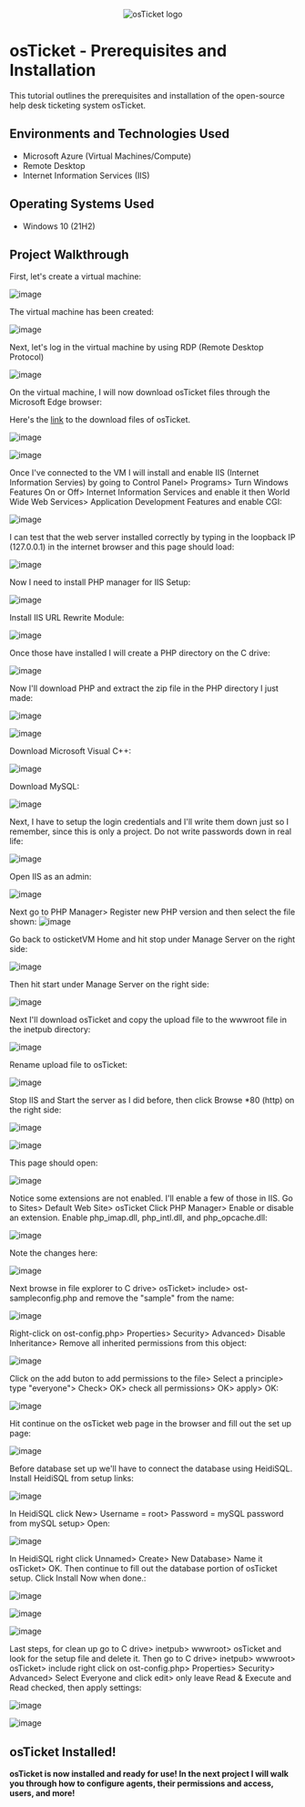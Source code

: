 <p align="center">
<img src="https://i.imgur.com/Clzj7Xs.png" alt="osTicket logo"/>
</p>

<h1>osTicket - Prerequisites and Installation</h1>
This tutorial outlines the prerequisites and installation of the open-source help desk ticketing system osTicket.<br />

<h2>Environments and Technologies Used</h2>

- Microsoft Azure (Virtual Machines/Compute)
- Remote Desktop
- Internet Information Services (IIS)

<h2>Operating Systems Used </h2>

- Windows 10</b> (21H2)

<h2>Project Walkthrough</h2>

First, let's create a virtual machine:

![image](https://github.com/user-attachments/assets/21ba53af-d727-448f-a6c0-51a83cf87ef9)

The virtual machine has been created:

![image](https://github.com/user-attachments/assets/07355011-8adc-449f-9960-72681f1187ba)

Next, let's log in the virtual machine by using RDP (Remote Desktop Protocol)

![image](https://github.com/user-attachments/assets/bc622b2f-dd49-428b-9ea1-ae244e4948a9)

On the virtual machine, I will now download osTicket files through the Microsoft Edge browser:

Here's the <a href="https://drive.usercontent.google.com/download?id=1b3RBkXTLNGXbibeMuAynkfzdBC1NnqaD&export=download&authuser=0)">link</a> to the download files of osTicket.

![image](https://github.com/user-attachments/assets/81bc6428-695f-43b3-be0b-f7f75bf020ad)

![image](https://github.com/user-attachments/assets/f63bf82b-982a-4e4a-8897-d0a4b2b194c2)

Once I've connected to the VM I will install and enable IIS (Internet Information Servies) by going to Control Panel> Programs> Turn Windows Features On or Off> Internet Information Services and enable it then World Wide Web Services> Application Development Features and enable CGI:

![image](https://github.com/user-attachments/assets/d7b839ad-380f-4e99-b5a0-d28669ef6b77)

I can test that the web server installed correctly by typing in the loopback IP (127.0.0.1) in the internet browser and this page should load:

![image](https://github.com/user-attachments/assets/e96ede41-86af-4d95-b2ef-4a750ab6434b)

Now I need to install PHP manager for IIS Setup:

![image](https://github.com/user-attachments/assets/2a4067ea-20be-481d-84b5-f2d0aa880a31)

Install IIS URL Rewrite Module:

![image](https://github.com/user-attachments/assets/76fff78f-17fd-45de-a028-ce452075c2d9)

Once those have installed I will create a PHP directory on the C drive:

![image](https://github.com/user-attachments/assets/383f4fe6-3636-46a9-8823-58f2d467304f)

Now I'll download PHP and extract the zip file in the PHP directory I just made:

![image](https://github.com/user-attachments/assets/9befcf81-8115-43c9-82ff-b1f1a3ae42b6)

![image](https://github.com/user-attachments/assets/abeabd21-ce23-43f0-96f7-204505f083ef)

Download Microsoft Visual C++:

![image](https://github.com/user-attachments/assets/997e7acb-dd36-4483-a007-6efcf0c01010)

Download MySQL:

![image](https://github.com/user-attachments/assets/5f617264-c988-446d-927b-47e022e24a3f)

Next, I have to setup the login credentials and I'll write them down just so I remember, since this is only a project. Do not write passwords down in real life:

![image](https://github.com/user-attachments/assets/14615a72-eac2-44f8-9d4b-4ce15b77d4da)

Open IIS as an admin:

![image](https://github.com/user-attachments/assets/330e1d06-283d-43af-bf6f-57d587e1d4fc)

Next go to PHP Manager> Register new PHP version and then select the file shown:
![image](https://github.com/user-attachments/assets/47a9ffed-e060-4100-9a15-48e66a8e2d6d)

Go back to osticketVM Home and hit stop under Manage Server on the right side:

![image](https://github.com/user-attachments/assets/1ed48429-7865-40fa-bc91-f2055c142d28)

Then hit start under Manage Server on the right side:

![image](https://github.com/user-attachments/assets/f4c8b04b-3f50-4350-95d3-ca7c1ca2de49)

Next I'll download osTicket and copy the upload file to the wwwroot file in the inetpub directory:

![image](https://github.com/user-attachments/assets/e4b14bd6-68f3-4095-bb28-fbd09e7cfcee)

Rename upload file to osTicket:

![image](https://github.com/user-attachments/assets/959787f7-5853-4ebd-ae02-2c309cc661af)

Stop IIS and Start the server as I did before, then click Browse *80 (http) on the right side:

![image](https://github.com/user-attachments/assets/45086c12-0f7c-4de8-8f2e-d48c85f96b6f)

![image](https://github.com/user-attachments/assets/7b819bc4-75ed-4d69-ada4-5a87a2f59ce4)

This page should open:

![image](https://github.com/user-attachments/assets/f03bca4f-0985-4593-8740-e798d4a08337)

Notice some extensions are not enabled. I'll enable a few of those in IIS. Go to Sites> Default Web Site> osTicket Click PHP Manager> Enable or disable an extension. Enable php_imap.dll, php_intl.dll, and php_opcache.dll:

![image](https://github.com/user-attachments/assets/ccd2953c-0cd8-4533-8cd6-3ecef8dd7600)

Note the changes here:

![image](https://github.com/user-attachments/assets/3b41aac2-fa96-4880-848c-1268f6e5db56)

Next browse in file explorer to C drive> osTicket> include> ost-sampleconfig.php and remove the "sample" from the name:

![image](https://github.com/user-attachments/assets/be981826-ccc9-4fee-b33a-f212dfa5df26)

Right-click on ost-config.php> Properties> Security> Advanced> Disable Inheritance> Remove all inherited permissions from this object:

![image](https://github.com/user-attachments/assets/fe30a37a-8d9a-4827-8cc5-4deee4dfdb63)

Click on the add buton to add permissions to the file> Select a principle> type "everyone"> Check> OK> check all permissions> OK> apply> OK:

![image](https://github.com/user-attachments/assets/2818d9b2-ae04-498a-ae58-9ed9ef32b9c6)

Hit continue on the osTicket web page in the browser and fill out the set up page:

![image](https://github.com/user-attachments/assets/ea0bb2ab-fc87-495e-8449-deaf0f4bc9b0)

Before database set up we'll have to connect the database using HeidiSQL. Install HeidiSQL from setup links:

![image](https://github.com/user-attachments/assets/5296ca6f-2c9a-4a09-a485-b6f12ee85dd7)

In HeidiSQL click New> Username = root> Password = mySQL password from mySQL setup> Open:

![image](https://github.com/user-attachments/assets/b3aa0e3c-a798-4af0-93a2-eb5367a46069)

In HeidiSQL right click Unnamed> Create> New Database> Name it osTicket> OK. Then continue to fill out the database portion of osTicket setup. Click Install Now when done.:

![image](https://github.com/user-attachments/assets/a6e2e408-5597-4a17-90e4-85018e248644)

![image](https://github.com/user-attachments/assets/e708c363-214f-4918-9768-3a11bf4739e9)

![image](https://github.com/user-attachments/assets/09d54ad7-0768-458f-ab76-90455dc1fd62)

Last steps, for clean up go to C drive> inetpub> wwwroot> osTicket and look for the setup file and delete it. Then go to C drive> inetpub> wwwroot> osTicket> include right click on ost-config.php> Properties> Security> Advanced> Select Everyone and click edit> only leave Read & Execute and Read checked, then apply settings:

![image](https://github.com/user-attachments/assets/cb5729f5-3f54-4918-9644-6907156488ae)

![image](https://github.com/user-attachments/assets/1cc8fa85-ea92-4833-b6ea-02b4d2cf50cf)

<h2>osTicket Installed!</h2>

<b>osTicket is now installed and ready for use! In the next project I will walk you through how to configure agents, their permissions and access, users, and more!  </b>
